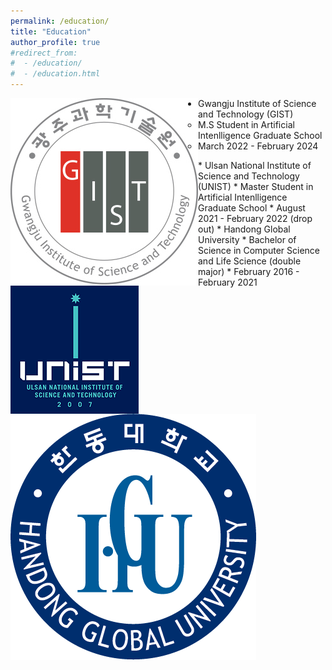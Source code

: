 ```yaml
---
permalink: /education/
title: "Education"
author_profile: true
#redirect_from: 
#  - /education/
#  - /education.html
---
```


<img align="left" src="./../images/gist.jpg">

* Gwangju Institute of Science and Technology (GIST)
  * M.S Student in Artificial Intenlligence Graduate School
  * March 2022 - February 2024

<img align="left" src="./../images/unist.png">
* Ulsan National Institute of Science and Technology (UNIST)
  * Master Student in Artificial Intenlligence Graduate School
  * August 2021 - February 2022 (drop out)

<img align="left" src="./../images/hgu.png">
* Handong Global University
  * Bachelor of Science in Computer Science and Life Science (double major)
  * February 2016 - February 2021

